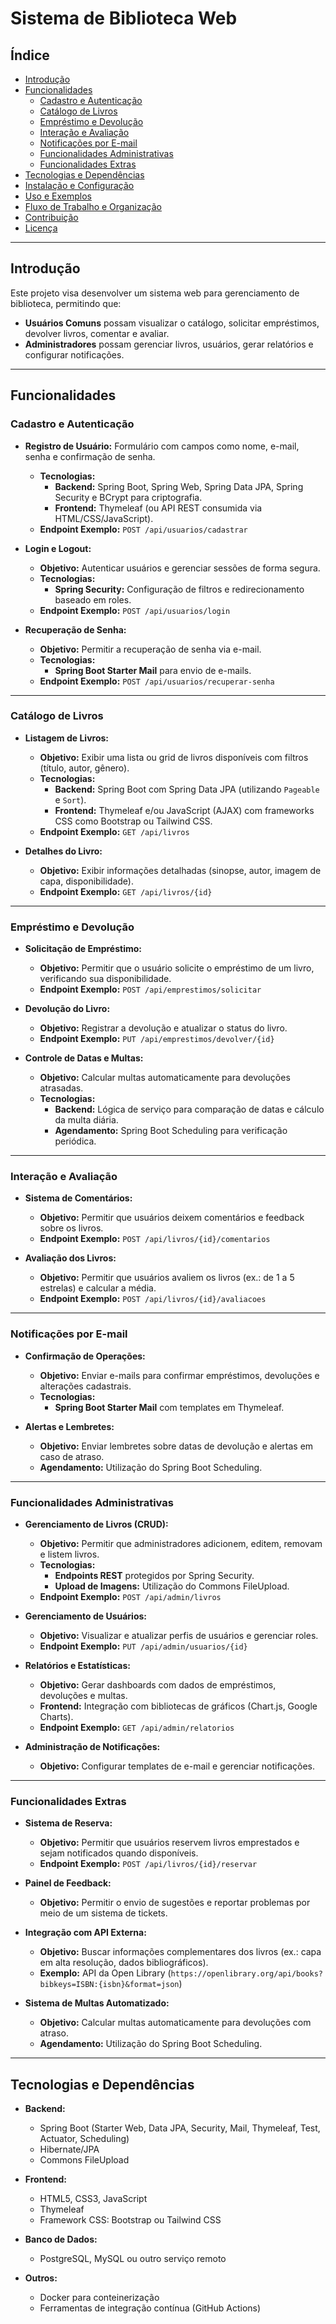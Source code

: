 # Sistema de Biblioteca Web

## Índice
- [Introdução](#introdução)
- [Funcionalidades](#funcionalidades)
  - [Cadastro e Autenticação](#cadastro-e-autenticação)
  - [Catálogo de Livros](#catálogo-de-livros)
  - [Empréstimo e Devolução](#empréstimo-e-devolução)
  - [Interação e Avaliação](#interação-e-avaliação)
  - [Notificações por E-mail](#notificações-por-e-mail)
  - [Funcionalidades Administrativas](#funcionalidades-administrativas)
  - [Funcionalidades Extras](#funcionalidades-extras)
- [Tecnologias e Dependências](#tecnologias-e-dependências)
- [Instalação e Configuração](#instalação-e-configuração)
- [Uso e Exemplos](#uso-e-exemplos)
- [Fluxo de Trabalho e Organização](#fluxo-de-trabalho-e-organização)
- [Contribuição](#contribuição)
- [Licença](#licença)

---

## Introdução

Este projeto visa desenvolver um sistema web para gerenciamento de biblioteca, permitindo que:
- **Usuários Comuns** possam visualizar o catálogo, solicitar empréstimos, devolver livros, comentar e avaliar.
- **Administradores** possam gerenciar livros, usuários, gerar relatórios e configurar notificações.

---

## Funcionalidades

### Cadastro e Autenticação
- **Registro de Usuário:** Formulário com campos como nome, e-mail, senha e confirmação de senha.
  - **Tecnologias:**  
    - **Backend:** Spring Boot, Spring Web, Spring Data JPA, Spring Security e BCrypt para criptografia.
    - **Frontend:** Thymeleaf (ou API REST consumida via HTML/CSS/JavaScript).
  - **Endpoint Exemplo:** `POST /api/usuarios/cadastrar`
  
- **Login e Logout:**  
  - **Objetivo:** Autenticar usuários e gerenciar sessões de forma segura.
  - **Tecnologias:**  
    - **Spring Security:** Configuração de filtros e redirecionamento baseado em roles.
  - **Endpoint Exemplo:** `POST /api/usuarios/login`
  
- **Recuperação de Senha:**  
  - **Objetivo:** Permitir a recuperação de senha via e-mail.
  - **Tecnologias:**  
    - **Spring Boot Starter Mail** para envio de e-mails.
  - **Endpoint Exemplo:** `POST /api/usuarios/recuperar-senha`

---

### Catálogo de Livros
- **Listagem de Livros:**  
  - **Objetivo:** Exibir uma lista ou grid de livros disponíveis com filtros (título, autor, gênero).
  - **Tecnologias:**  
    - **Backend:** Spring Boot com Spring Data JPA (utilizando `Pageable` e `Sort`).
    - **Frontend:** Thymeleaf e/ou JavaScript (AJAX) com frameworks CSS como Bootstrap ou Tailwind CSS.
  - **Endpoint Exemplo:** `GET /api/livros`
  
- **Detalhes do Livro:**  
  - **Objetivo:** Exibir informações detalhadas (sinopse, autor, imagem de capa, disponibilidade).
  - **Endpoint Exemplo:** `GET /api/livros/{id}`

---

### Empréstimo e Devolução
- **Solicitação de Empréstimo:**  
  - **Objetivo:** Permitir que o usuário solicite o empréstimo de um livro, verificando sua disponibilidade.
  - **Endpoint Exemplo:** `POST /api/emprestimos/solicitar`
  
- **Devolução do Livro:**  
  - **Objetivo:** Registrar a devolução e atualizar o status do livro.
  - **Endpoint Exemplo:** `PUT /api/emprestimos/devolver/{id}`
  
- **Controle de Datas e Multas:**  
  - **Objetivo:** Calcular multas automaticamente para devoluções atrasadas.
  - **Tecnologias:**  
    - **Backend:** Lógica de serviço para comparação de datas e cálculo da multa diária.
    - **Agendamento:** Spring Boot Scheduling para verificação periódica.

---

### Interação e Avaliação
- **Sistema de Comentários:**  
  - **Objetivo:** Permitir que usuários deixem comentários e feedback sobre os livros.
  - **Endpoint Exemplo:** `POST /api/livros/{id}/comentarios`
  
- **Avaliação dos Livros:**  
  - **Objetivo:** Permitir que usuários avaliem os livros (ex.: de 1 a 5 estrelas) e calcular a média.
  - **Endpoint Exemplo:** `POST /api/livros/{id}/avaliacoes`

---

### Notificações por E-mail
- **Confirmação de Operações:**  
  - **Objetivo:** Enviar e-mails para confirmar empréstimos, devoluções e alterações cadastrais.
  - **Tecnologias:**  
    - **Spring Boot Starter Mail** com templates em Thymeleaf.
  
- **Alertas e Lembretes:**  
  - **Objetivo:** Enviar lembretes sobre datas de devolução e alertas em caso de atraso.
  - **Agendamento:** Utilização do Spring Boot Scheduling.

---

### Funcionalidades Administrativas
- **Gerenciamento de Livros (CRUD):**  
  - **Objetivo:** Permitir que administradores adicionem, editem, removam e listem livros.
  - **Tecnologias:**  
    - **Endpoints REST** protegidos por Spring Security.
    - **Upload de Imagens:** Utilização do Commons FileUpload.
  - **Endpoint Exemplo:** `POST /api/admin/livros`
  
- **Gerenciamento de Usuários:**  
  - **Objetivo:** Visualizar e atualizar perfis de usuários e gerenciar roles.
  - **Endpoint Exemplo:** `PUT /api/admin/usuarios/{id}`
  
- **Relatórios e Estatísticas:**  
  - **Objetivo:** Gerar dashboards com dados de empréstimos, devoluções e multas.
  - **Frontend:** Integração com bibliotecas de gráficos (Chart.js, Google Charts).
  - **Endpoint Exemplo:** `GET /api/admin/relatorios`
  
- **Administração de Notificações:**  
  - **Objetivo:** Configurar templates de e-mail e gerenciar notificações.

---

### Funcionalidades Extras
- **Sistema de Reserva:**  
  - **Objetivo:** Permitir que usuários reservem livros emprestados e sejam notificados quando disponíveis.
  - **Endpoint Exemplo:** `POST /api/livros/{id}/reservar`
  
- **Painel de Feedback:**  
  - **Objetivo:** Permitir o envio de sugestões e reportar problemas por meio de um sistema de tickets.
  
- **Integração com API Externa:**  
  - **Objetivo:** Buscar informações complementares dos livros (ex.: capa em alta resolução, dados bibliográficos).
  - **Exemplo:** API da Open Library (`https://openlibrary.org/api/books?bibkeys=ISBN:{isbn}&format=json`)
  
- **Sistema de Multas Automatizado:**  
  - **Objetivo:** Calcular multas automaticamente para devoluções com atraso.
  - **Agendamento:** Utilização do Spring Boot Scheduling.

---

## Tecnologias e Dependências

- **Backend:**  
  - Spring Boot (Starter Web, Data JPA, Security, Mail, Thymeleaf, Test, Actuator, Scheduling)  
  - Hibernate/JPA  
  - Commons FileUpload

- **Frontend:**  
  - HTML5, CSS3, JavaScript  
  - Thymeleaf  
  - Framework CSS: Bootstrap ou Tailwind CSS

- **Banco de Dados:**  
  - PostgreSQL, MySQL ou outro serviço remoto

- **Outros:**  
  - Docker para conteinerização  
  - Ferramentas de integração contínua (GitHub Actions)

